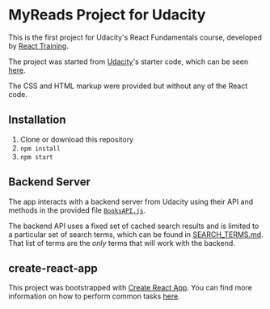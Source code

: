 # MyReads Project for Udacity

This is the first project for Udacity's React Fundamentals course, developed by [React Training](https://reacttraining.com).

The project was started from [Udacity](https://github.com/udacity)'s starter code, which can be seen [here](https://github.com/udacity/reactnd-project-myreads-starter).

The CSS and HTML markup were provided but without any of the React code.

## Installation

1. Clone or download this repository
2. `npm install`
3. `npm start`

## Backend Server

The app interacts with a backend server from Udacity using their API and methods in the provided file [`BooksAPI.js`](src/BooksAPI.js).

The backend API uses a fixed set of cached search results and is limited to a particular set of search terms, which can be found in [SEARCH_TERMS.md](SEARCH_TERMS.md). That list of terms are the _only_ terms that will work with the backend.

## create-react-app

This project was bootstrapped with [Create React App](https://github.com/facebookincubator/create-react-app). You can find more information on how to perform common tasks [here](https://github.com/facebookincubator/create-react-app/blob/master/packages/react-scripts/template/README.md).
